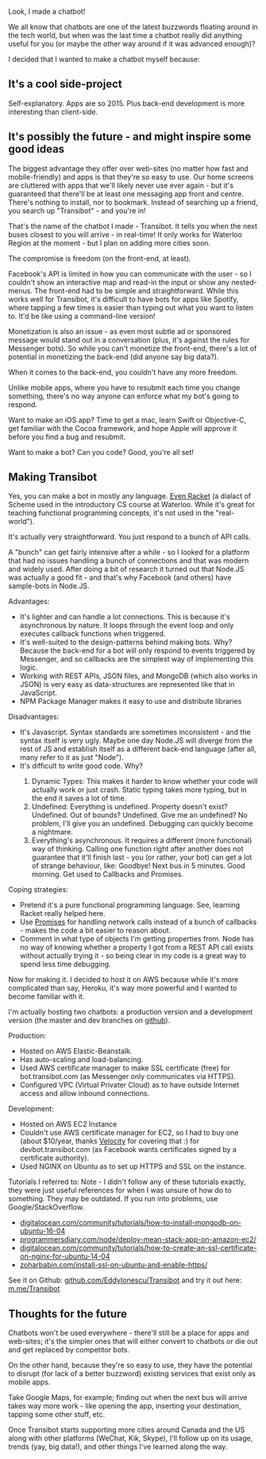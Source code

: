 Look, I made a chatbot!

We all know that chatbots are one of the latest buzzwords floating around in the tech world, but when was the last time a chatbot really did anything useful for you (or maybe the other way around if it was advanced enough)?

I decided that I wanted to make a chatbot myself because:

<h2 id="l1">It's a cool side-project</h2>

Self-explanatory. Apps are so 2015. Plus back-end development is more interesting than client-side.

<h2 id="l2">It's possibly the future - and might inspire some good ideas</h2>

The biggest advantage they offer over web-sites (no matter how fast and mobile-friendly) and apps is that they're so easy to use. Our home screens are cluttered with apps that we'll likely never use ever again - but it's guaranteed that there'll be at least one messaging app front and centre. There's nothing to install, nor to bookmark. Instead of searching up a friend, you search up "Transibot" - and you're in!

That's the name of the chatbot I made - Transibot. It tells you when the next buses closest to you will arrive - in real-time! 
It only works for Waterloo Region at the moment - but I plan on adding more cities soon.

The compromise is freedom (on the front-end, at least). 

Facebook's API is limited in how you can communicate with the user - so I couldn't show an interactive map and read-in the input or show any nested-menus.
The front-end had to be simple and straightforward. While this works well for Transibot, it's difficult to have bots for apps like Spotify, 
where tapping a few times is easier than typing out what you want to listen to. It'd be like using a command-line version!

Monetization is also an issue - as even most subtle ad or sponsored message would stand out in a conversation (plus, it's against the rules for Messenger bots).
So while you can't monetize the front-end, there's a lot of potential in monetizing the back-end (did anyone say big data?).

When it comes to the back-end, you couldn't have any more freedom.

Unlike mobile apps, where you have to resubmit each time you change something, there's no way anyone can enforce what my bot's going to respond.

Want to make an iOS app? Time to get a mac, learn Swift or Objective-C, get familiar with the Cocoa framework, and hope Apple will approve it before you find a bug and resubmit.

Want to make a bot? Can you code? Good, you're all set! 

<h2 id="l3">Making Transibot</h2>

Yes, you can make a bot in mostly any language. <a href="https://docs.racket-lang.org/more/">Even Racket</a> (a dialact of Scheme used in the introductory CS course at Waterloo. While it's great for teaching functional programming concepts, it's not used in the "real-world").

It's actually very straightforward. You just respond to a bunch of API calls. 

A "bunch" can get fairly intensive after a while - so I looked for a platform that had no issues handling a bunch of connections and that was modern and widely used.
After doing a bit of research it turned out that Node.JS was actually a good fit - and that's why Facebook (and others) have sample-bots in Node.JS.

Advantages: 
<ul>
<li>It's lighter and can handle a lot connections. This is because it's asynchronous by nature. It loops through the event loop and only executes callback functions when triggered.</li>
<li>It's well-suited to the design-patterns behind making bots. Why? Because the back-end for a bot will only respond to events triggered by Messenger, and so callbacks are the simplest way of implementing this logic. </li>
<li>Working with REST APIs, JSON files, and MongoDB (which also works in JSON) is very easy as data-structures are represented like that in JavaScript.</li>
<li>NPM Package Manager makes it easy to use and distribute libraries</li>
</ul>

Disadvantages: 
<ul>
<li>It's Javascript. Syntax standards are sometimes inconsistent - and the syntax itself is very ugly. Maybe one day Node.JS will diverge from the rest of JS and establish itself as a different back-end language (after all, many refer to it as just "Node").</li>
<li>It's difficult to write good code. Why?  </li>
<ol><li>Dynamic Types: This makes it harder to know whether your code will actually work or just crash. Static typing takes more typing, but in the end it saves a lot of time.</li>
<li>Undefined: Everything is undefined. Property doesn't exist? Undefined. Out of bounds? Undefined. Give me an undefined? No problem, I'll give you an undefined. Debugging can quickly become a nightmare.</li>
<li>Everything's asynchronous. It requires a different (more functional) way of thinking. Calling one function right after another does not guarantee that it'll finish last - you (or rather, your bot) can get a lot of strange behaviour, like: Goodbye! Next bus in 5 minutes. Good morning. Get used to Callbacks and Promises. </li></ol>
</ul>

Coping strategies:
<ul>
<li>Pretend it's a pure functional programming language. See, learning Racket really helped here.</li>
<li>Use <a href="https://developer.mozilla.org/en/docs/Web/JavaScript/Reference/Global_Objects/Promise">Promises</a> for handling network calls instead of a bunch of callbacks - makes the code a bit easier to reason about.</li>
<li>Comment in what type of objects I'm getting properties from. Node has no way of knowing whether a property I got from a REST API call exists without actually trying it - so being clear in my code is a great way to spend less time debugging.
</ul>
Now for making it. I decided to host it on AWS because while it's more complicated than say, Heroku, it's way more powerful and I wanted to become familiar with it.

I'm actually hosting two chatbots: a production version and a development version (the master and dev branches on <a href="https://github.com/EddyIonescu/Transibot">github</a>).

Production:
<ul>
<li>Hosted on AWS Elastic-Beanstalk.</li>
<li>Has auto-scaling and load-balancing.</li>
<li>Used AWS certificate manager to make SSL certificate (free) for bot.transibot.com (as Messenger only communicates via HTTPS).</li>
<li>Configured VPC (Virtual Privater Cloud) as to have outside Internet access and allow inbound connections.</li>
</ul>

Development:
<ul>
<li>Hosted on AWS EC2 Instance</li>
<li>Couldn't use AWS certificate manager for EC2, so I had to buy one (about $10/year, thanks <a href="http://velocity.uwaterloo.ca">Velocity</a> for covering that :) for devbot.transibot.com (as Facebook wants certificates signed by a certificate authority).</li>
<li>Used NGINX on Ubuntu as to set up HTTPS and SSL on the instance.</li>
</ul>

Tutorials I referred to:
Note - I didn't follow any of these tutorials exactly, they were just useful references for when I was unsure of how do to something. They may be outdated. If you run into problems, use Google/StackOverflow.

<ul>
<li><a href="https://www.digitalocean.com/community/tutorials/how-to-install-mongodb-on-ubuntu-16-04">digitalocean.com/community/tutorials/how-to-install-mongodb-on-ubuntu-16-04</a></li>
<li><a href="http://programmersdiary.com/node/deploy-mean-stack-app-on-amazon-ec2/">programmersdiary.com/node/deploy-mean-stack-app-on-amazon-ec2/</a></li>
<li><a href="https://www.digitalocean.com/community/tutorials/how-to-create-an-ssl-certificate-on-nginx-for-ubuntu-14-04">digitalocean.com/community/tutorials/how-to-create-an-ssl-certificate-on-nginx-for-ubuntu-14-04</a></li>
<li><a href="http://www.zoharbabin.com/install-ssl-on-ubuntu-and-enable-https/">zoharbabin.com/install-ssl-on-ubuntu-and-enable-https/</a></li>
</ul>

See it on Github: <a href="https://github.com/EddyIonescu/Transibot">github.com/EddyIonescu/Transibot</a> and try it out here: <a href="https://m.me/Transibot">m.me/Transibot</a>


<h2 id="l4">Thoughts for the future</h2>

Chatbots won't be used everywhere - there'll still be a place for apps and web-sites; it's the simpler ones that will either convert to chatbots or die out and get replaced by competitor bots.

On the other hand, because they're so easy to use, they have the potential to disrupt (for lack of a better buzzword) existing services that exist only as mobile apps. 

Take Google Maps, for example; finding out when the next bus will arrive takes way more work - like opening the app, inserting your destination, tapping some other stuff, etc.

Once Transibot starts supporting more cities around Canada and the US along with other platforms (WeChat, Kik, Skype), I'll follow up on its usage, trends (yay, big data!), and other things I've learned along the way.



